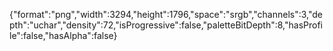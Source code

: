 {"format":"png","width":3294,"height":1796,"space":"srgb","channels":3,"depth":"uchar","density":72,"isProgressive":false,"paletteBitDepth":8,"hasProfile":false,"hasAlpha":false}